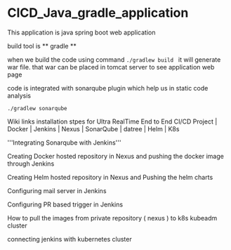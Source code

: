 # CICD_Java_gradle_application

This application is java spring boot web application  

build tool is ** gradle **

when we build the code using command ```./gradlew build ``` it will generate war file. that war can be placed in tomcat server to see application web page

code is integrated with sonarqube plugin which help us in static code analysis 

``` ./gradlew sonarqube ```

Wiki links installation stpes for Ultra RealTime End to End CI/CD Project | Docker | Jenkins | Nexus | SonarQube | datree | Helm | K8s

'''Integrating Sonarqube with Jenkins'''

Creating Docker hosted repository in Nexus and pushing the docker image through Jenkins

Creating Helm hosted repository in Nexus and Pushing the helm charts

Configuring mail server in Jenkins

Configuring PR based trigger in Jenkins

How to pull the images from private repository ( nexus ) to k8s kubeadm cluster

connecting jenkins with kubernetes cluster
